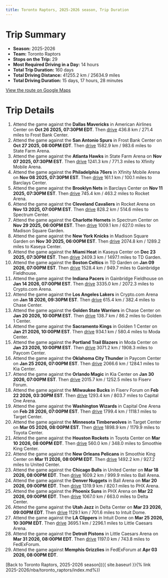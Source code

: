 ```yaml
---
title: Toronto Raptors, 2025-2026 season, Trip Duration
---
```


# Trip Summary
- **Season:** 2025-2026
- **Team:** Toronto Raptors
- **Stops on the Trip:** 29
- **Most Required Driving in a Day:** 14 hours
- **Total Trip Duration:** 160 days
- **Total Driving Distance:** 41255.2 km / 25634.9 miles
- **Total Driving Duration:** 15 days, 17 hours, 28 minutes

[View the route on Google Maps](https://www.google.com/maps/dir/American+Airlines+Center+Dallas+TX/Frost+Bank+Center+San+Antonio+TX/State+Farm+Arena+Atlanta+GA/Xfinity+Mobile+Arena+Philadelphia+PA/Barclays+Center+Brooklyn+NY/Rocket+Arena+Cleveland+OH/Spectrum+Center+Charlotte+NC/Madison+Square+Garden+New+York+NY/Kaseya+Center+Miami+FL/TD+Garden+Boston+MA/Gainbridge+Fieldhouse+Indianapolis+IN/Crypto.com+Arena+Los+Angeles+CA/Chase+Center+San+Francisco+CA/Golden+1+Center+Sacramento+CA/Moda+Center+Portland+OR/Paycom+Center+Oklahoma+City+OK/Kia+Center+Orlando+FL/Fiserv+Forum+Milwaukee+WI/Capital+One+Arena+Washington+DC/Target+Center+Minneapolis+MN/Toyota+Center+Houston+TX/Smoothie+King+Center+New+Orleans+LA/United+Center+Chicago+IL/Ball+Arena+Denver+CO/PHX+Arena+Phoenix+AZ/Delta+Center+Salt+Lake+City+UT/Intuit+Dome+Inglewood+CA/Little+Caesars+Arena+Detroit+MI/FedExForum+Memphis+TN)

# Trip Details
1. Attend the game against the **Dallas Mavericks** in American Airlines Center on **Oct 26 2025, 07:30PM EDT**. Then [drive](https://www.google.com/maps/dir/American+Airlines+Center+Dallas+TX/Frost+Bank+Center+San+Antonio+TX) 436.8 km / 271.4 miles to Frost Bank Center.
2. Attend the game against the **San Antonio Spurs** in Frost Bank Center on **Oct 27 2025, 08:00PM EDT**. Then [drive](https://www.google.com/maps/dir/Frost+Bank+Center+San+Antonio+TX/State+Farm+Arena+Atlanta+GA) 1582.9 km / 983.6 miles to State Farm Arena.
3. Attend the game against the **Atlanta Hawks** in State Farm Arena on **Nov 07 2025, 07:30PM EST**. Then [drive](https://www.google.com/maps/dir/State+Farm+Arena+Atlanta+GA/Xfinity+Mobile+Arena+Philadelphia+PA) 1241.3 km / 771.3 miles to Xfinity Mobile Arena.
4. Attend the game against the **Philadelphia 76ers** in Xfinity Mobile Arena on **Nov 08 2025, 07:30PM EST**. Then [drive](https://www.google.com/maps/dir/Xfinity+Mobile+Arena+Philadelphia+PA/Barclays+Center+Brooklyn+NY) 161.1 km / 100.1 miles to Barclays Center.
5. Attend the game against the **Brooklyn Nets** in Barclays Center on **Nov 11 2025, 07:30PM EST**. Then [drive](https://www.google.com/maps/dir/Barclays+Center+Brooklyn+NY/Rocket+Arena+Cleveland+OH) 745.4 km / 463.2 miles to Rocket Arena.
6. Attend the game against the **Cleveland Cavaliers** in Rocket Arena on **Nov 13 2025, 07:00PM EST**. Then [drive](https://www.google.com/maps/dir/Rocket+Arena+Cleveland+OH/Spectrum+Center+Charlotte+NC) 828.2 km / 514.6 miles to Spectrum Center.
7. Attend the game against the **Charlotte Hornets** in Spectrum Center on **Nov 29 2025, 06:00PM EST**. Then [drive](https://www.google.com/maps/dir/Spectrum+Center+Charlotte+NC/Madison+Square+Garden+New+York+NY) 1009.1 km / 627.0 miles to Madison Square Garden.
8. Attend the game against the **New York Knicks** in Madison Square Garden on **Nov 30 2025, 06:00PM EST**. Then [drive](https://www.google.com/maps/dir/Madison+Square+Garden+New+York+NY/Kaseya+Center+Miami+FL) 2074.8 km / 1289.2 miles to Kaseya Center.
9. Attend the game against the **Miami Heat** in Kaseya Center on **Dec 23 2025, 07:30PM EST**. Then [drive](https://www.google.com/maps/dir/Kaseya+Center+Miami+FL/TD+Garden+Boston+MA) 2409.3 km / 1497.1 miles to TD Garden.
10. Attend the game against the **Boston Celtics** in TD Garden on **Jan 09 2026, 07:00PM EST**. Then [drive](https://www.google.com/maps/dir/TD+Garden+Boston+MA/Gainbridge+Fieldhouse+Indianapolis+IN) 1528.4 km / 949.7 miles to Gainbridge Fieldhouse.
11. Attend the game against the **Indiana Pacers** in Gainbridge Fieldhouse on **Jan 14 2026, 07:00PM EST**. Then [drive](https://www.google.com/maps/dir/Gainbridge+Fieldhouse+Indianapolis+IN/Crypto.com+Arena+Los+Angeles+CA) 3335.0 km / 2072.3 miles to Crypto.com Arena.
12. Attend the game against the **Los Angeles Lakers** in Crypto.com Arena on **Jan 18 2026, 09:30PM EST**. Then [drive](https://www.google.com/maps/dir/Crypto.com+Arena+Los+Angeles+CA/Chase+Center+San+Francisco+CA) 615.4 km / 382.4 miles to Chase Center.
13. Attend the game against the **Golden State Warriors** in Chase Center on **Jan 20 2026, 10:00PM EST**. Then [drive](https://www.google.com/maps/dir/Chase+Center+San+Francisco+CA/Golden+1+Center+Sacramento+CA) 138.7 km / 86.2 miles to Golden 1 Center.
14. Attend the game against the **Sacramento Kings** in Golden 1 Center on **Jan 21 2026, 10:00PM EST**. Then [drive](https://www.google.com/maps/dir/Golden+1+Center+Sacramento+CA/Moda+Center+Portland+OR) 934.1 km / 580.4 miles to Moda Center.
15. Attend the game against the **Portland Trail Blazers** in Moda Center on **Jan 23 2026, 10:00PM EST**. Then [drive](https://www.google.com/maps/dir/Moda+Center+Portland+OR/Paycom+Center+Oklahoma+City+OK) 3071.2 km / 1908.3 miles to Paycom Center.
16. Attend the game against the **Oklahoma City Thunder** in Paycom Center on **Jan 25 2026, 07:00PM EST**. Then [drive](https://www.google.com/maps/dir/Paycom+Center+Oklahoma+City+OK/Kia+Center+Orlando+FL) 2066.6 km / 1284.1 miles to Kia Center.
17. Attend the game against the **Orlando Magic** in Kia Center on **Jan 30 2026, 07:00PM EST**. Then [drive](https://www.google.com/maps/dir/Kia+Center+Orlando+FL/Fiserv+Forum+Milwaukee+WI) 2015.7 km / 1252.5 miles to Fiserv Forum.
18. Attend the game against the **Milwaukee Bucks** in Fiserv Forum on **Feb 22 2026, 03:30PM EST**. Then [drive](https://www.google.com/maps/dir/Fiserv+Forum+Milwaukee+WI/Capital+One+Arena+Washington+DC) 1293.4 km / 803.7 miles to Capital One Arena.
19. Attend the game against the **Washington Wizards** in Capital One Arena on **Feb 28 2026, 07:00PM EST**. Then [drive](https://www.google.com/maps/dir/Capital+One+Arena+Washington+DC/Target+Center+Minneapolis+MN) 1799.4 km / 1118.1 miles to Target Center.
20. Attend the game against the **Minnesota Timberwolves** in Target Center on **Mar 05 2026, 08:00PM EST**. Then [drive](https://www.google.com/maps/dir/Target+Center+Minneapolis+MN/Toyota+Center+Houston+TX) 1898.9 km / 1179.9 miles to Toyota Center.
21. Attend the game against the **Houston Rockets** in Toyota Center on **Mar 10 2026, 08:00PM EDT**. Then [drive](https://www.google.com/maps/dir/Toyota+Center+Houston+TX/Smoothie+King+Center+New+Orleans+LA) 560.0 km / 348.0 miles to Smoothie King Center.
22. Attend the game against the **New Orleans Pelicans** in Smoothie King Center on **Mar 11 2026, 08:00PM EDT**. Then [drive](https://www.google.com/maps/dir/Smoothie+King+Center+New+Orleans+LA/United+Center+Chicago+IL) 1492.2 km / 927.2 miles to United Center.
23. Attend the game against the **Chicago Bulls** in United Center on **Mar 18 2026, 08:00PM EDT**. Then [drive](https://www.google.com/maps/dir/United+Center+Chicago+IL/Ball+Arena+Denver+CO) 1609.2 km / 999.9 miles to Ball Arena.
24. Attend the game against the **Denver Nuggets** in Ball Arena on **Mar 20 2026, 09:00PM EDT**. Then [drive](https://www.google.com/maps/dir/Ball+Arena+Denver+CO/PHX+Arena+Phoenix+AZ) 1319.9 km / 820.1 miles to PHX Arena.
25. Attend the game against the **Phoenix Suns** in PHX Arena on **Mar 22 2026, 09:00PM EDT**. Then [drive](https://www.google.com/maps/dir/PHX+Arena+Phoenix+AZ/Delta+Center+Salt+Lake+City+UT) 1067.0 km / 663.0 miles to Delta Center.
26. Attend the game against the **Utah Jazz** in Delta Center on **Mar 23 2026, 09:00PM EDT**. Then [drive](https://www.google.com/maps/dir/Delta+Center+Salt+Lake+City+UT/Intuit+Dome+Inglewood+CA) 1129.1 km / 701.6 miles to Intuit Dome.
27. Attend the game against the **LA Clippers** in Intuit Dome on **Mar 25 2026, 10:30PM EDT**. Then [drive](https://www.google.com/maps/dir/Intuit+Dome+Inglewood+CA/Little+Caesars+Arena+Detroit+MI) 3695.1 km / 2296.1 miles to Little Caesars Arena.
28. Attend the game against the **Detroit Pistons** in Little Caesars Arena on **Mar 31 2026, 08:00PM EDT**. Then [drive](https://www.google.com/maps/dir/Little+Caesars+Arena+Detroit+MI/FedExForum+Memphis+TN) 1197.0 km / 743.8 miles to FedExForum.
29. Attend the game against **Memphis Grizzlies** in FedExForum at **Apr 03 2026, 08:00PM EDT**.

[Back to Toronto Raptors, 2025-2026 season]({{ site.baseurl }}{% link 2025-2026/nba/toronto_raptors/index.md%})
